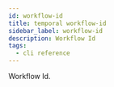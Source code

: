 ```yaml
---
id: workflow-id
title: temporal workflow-id
sidebar_label: workflow-id
description: Workflow Id
tags:
  - cli reference
---
```


Workflow Id.
